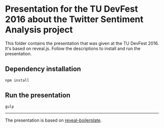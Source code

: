 # Presentation for the TU DevFest 2016 about the Twitter Sentiment Analysis project

This folder contains the presentation that was given at the TU DevFest 2016. It's based on reveal.js. Follow the descriptions to install and run the presentation.

## Dependency installation

```
npm install
```

## Run the presentation

```
gulp
```

---

The presentation is based on [reveal-boilerplate](https://github.com/htanjo/reveal-boilerplate).